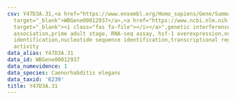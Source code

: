 ```yaml
---
csv: Y47D3A.31,<a href="https://www.ensembl.org/Homo_sapiens/Gene/Summary?db=core;g=WBGene00012937"
  target="_blank">WBGene00012937</a>,<a href="https://www.ncbi.nlm.nih.gov/pubmed/30894454"
  target="_blank"><i class="fas fa-file"></i></a>",genetic interference,functional
  association,prime adult stage, RNA-seq assay, hsf-1 overexpression,nucleotide sequence
  identification,nucleotide sequence identification,transcriptional regulation,up-regulates
  activity
data_alias: Y47D3A.31
data_id: WBGene00012937
data_numevidence: 1
data_species: Caenorhabditis elegans
data_taxid: '6239'
title: Y47D3A.31
---
```

